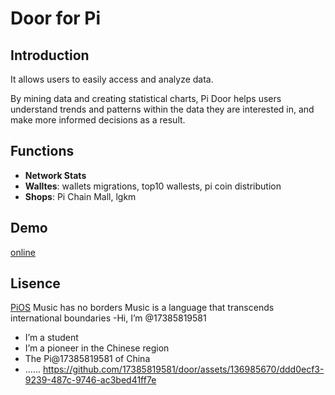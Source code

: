 # Door for Pi

## Introduction

It allows users to easily access and analyze data.

By mining data and creating statistical charts, Pi Door helps users understand trends and patterns within the data they are interested in, and make more informed decisions as a result.

## Functions

*   **Network Stats** 
*   **Walltes**: wallets migrations, top10 wallests, pi coin distribution
*   **Shops**: Pi Chain Mall, lgkm

## Demo

[online](https://www.piiq.network/)

## Lisence
[PiOS](https://github.com/pi-apps/door/blob/main/LICENSE.md)
Music has no borders
Music is a language that transcends international boundaries
-Hi, I’m @17385819581
- I’m a student
- I’m a pioneer in the Chinese region
- The Pi@17385819581 of China
- ......
https://github.com/17385819581/door/assets/136985670/ddd0ecf3-9239-487c-9746-ac3bed41ff7e

